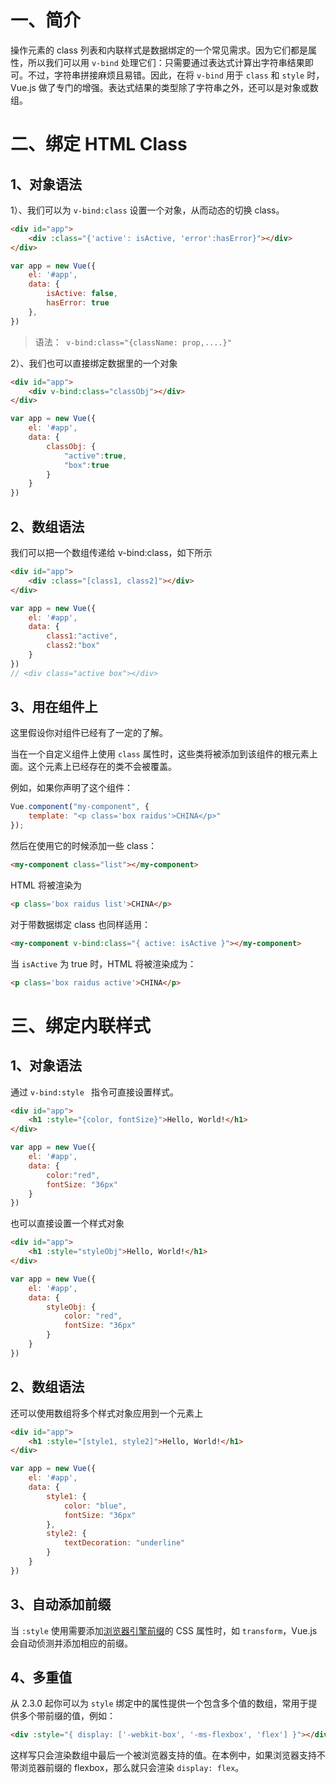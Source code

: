 # 一、简介

操作元素的 class 列表和内联样式是数据绑定的一个常见需求。因为它们都是属性，所以我们可以用 `v-bind` 处理它们：只需要通过表达式计算出字符串结果即可。不过，字符串拼接麻烦且易错。因此，在将 `v-bind` 用于 `class` 和 `style` 时，Vue.js 做了专门的增强。表达式结果的类型除了字符串之外，还可以是对象或数组。

# 二、绑定 HTML Class

## 1、对象语法

1）、我们可以为 `v-bind:class`  设置一个对象，从而动态的切换 class。

```html
<div id="app">
    <div :class="{'active': isActive, 'error':hasError}"></div>
</div>
```

```javascript
var app = new Vue({
    el: '#app',
    data: {
        isActive: false,
      	hasError: true
    },
})
```

> 语法：` v-bind:class="{className: prop,....}"`
>

2）、我们也可以直接绑定数据里的一个对象

```html
<div id="app">
    <div v-bind:class="classObj"></div>
</div>
```

```javascript
var app = new Vue({
    el: '#app',
    data: {
        classObj: {
            "active":true,
            "box":true
        }
    }
})
```

## 2、数组语法

我们可以把一个数组传递给 v-bind:class，如下所示

```html
<div id="app">
    <div :class="[class1, class2]"></div>
</div>
```

```javascript
var app = new Vue({
    el: '#app',
    data: {
        class1:"active",
        class2:"box"
    }
})
// <div class="active box"></div>
```

## 3、用在组件上

这里假设你对组件已经有了一定的了解。

当在一个自定义组件上使用 `class` 属性时，这些类将被添加到该组件的根元素上面。这个元素上已经存在的类不会被覆盖。

例如，如果你声明了这个组件：

```javascript
Vue.component("my-component", {
   	template: "<p class='box raidus'>CHINA</p>" 
});
```

然后在使用它的时候添加一些 class：

```html
<my-component class="list"></my-component>
```

HTML 将被渲染为

```html
<p class='box raidus list'>CHINA</p>
```

对于带数据绑定 class 也同样适用：

```html
<my-component v-bind:class="{ active: isActive }"></my-component>
```

当 `isActive` 为 true 时，HTML 将被渲染成为：

```html
<p class='box raidus active'>CHINA</p>
```

# 三、绑定内联样式

## 1、对象语法

通过 `v-bind:style ` 指令可直接设置样式。

```html
<div id="app">
    <h1 :style="{color, fontSize}">Hello, World!</h1>
</div>
```

```javascript
var app = new Vue({
    el: '#app',
    data: {
        color:"red",
        fontSize: "36px"
    }
})
```

也可以直接设置一个样式对象

```html
<div id="app">
    <h1 :style="styleObj">Hello, World!</h1>
</div>
```

```javascript
var app = new Vue({
    el: '#app',
    data: {
        styleObj: {
            color: "red",
            fontSize: "36px"
        }
    }
})
```

## 2、数组语法

还可以使用数组将多个样式对象应用到一个元素上

```html
<div id="app">
    <h1 :style="[style1, style2]">Hello, World!</h1>
</div>
```

```javascript
var app = new Vue({
    el: '#app',
    data: {
        style1: {
            color: "blue",
            fontSize: "36px"
        },
        style2: {
            textDecoration: "underline"
        }
    }
})
```

## 3、自动添加前缀

当 `:style` 使用需要添加[浏览器引擎前缀](https://developer.mozilla.org/zh-CN/docs/Glossary/Vendor_Prefix)的 CSS 属性时，如 `transform`，Vue.js 会自动侦测并添加相应的前缀。

## 4、多重值

从 2.3.0 起你可以为 `style` 绑定中的属性提供一个包含多个值的数组，常用于提供多个带前缀的值，例如：

```html
<div :style="{ display: ['-webkit-box', '-ms-flexbox', 'flex'] }"></div>
```

这样写只会渲染数组中最后一个被浏览器支持的值。在本例中，如果浏览器支持不带浏览器前缀的 flexbox，那么就只会渲染 `display: flex`。





















